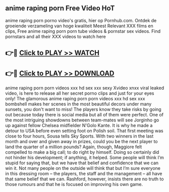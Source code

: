 ## anime raping porn Free Video HoT 

anime raping porn porno video's gratis, hier op Pornhub.com. Ontdek de groeiende verzameling van hoge kwaliteit Meest Relevant XXX films en clips,
Free anime raping porn porn tube videos & pornstar sex videos. Find pornstars and all their XXX videos to watch here


## 👉🔴 [Click to PLAY >> WATCH](http://us.freeplayer.one?title=anime_raping_porn&ref=16D)

## 👉🔴 [Click to PLAY >> DOWNLOAD](http://us.freeplayer.one?title=anime_raping_porn&ref=16D)


anime raping porn porn videos xxx hd sex xxx sexy Xvideo xnxx viral leaked video, is here to release all her secret porno clips and just for your eyes only! The glamorous anime raping porn porn videos xxx hd sex xxx bombshell makes her scenes in the most beautiful decors under many sunsets, you don't want to miss! The players know they take risks by going out because today there is social media but all of them were perfect. One of the most intriguing showdowns between team-mates will see Jorginho go up against fellow Chelsea midfielder N'Golo Kante. It is why he made a detour to USA before even setting foot on Polish soil. That first meeting was close to four hours, Sousa tells Sky Sports. With two winners in the last month and over and given away in prizes, could you be the next player to land the quarter of a million pounds? Again, though, Maggiore felt compelled to make a big call; to do right by himself. Doing so certainly did not hinder his development; if anything, it helped. Some people will think I’m stupid for saying that, but we have that belief and confidence that we can win it. Not many people on the outside will think that but I’m sure everyone in this dressing room – the players, the staff and the management – all have that same belief that we can. Rashford, however, insists there are no truth to those rumours and that he is focused on improving his own game.